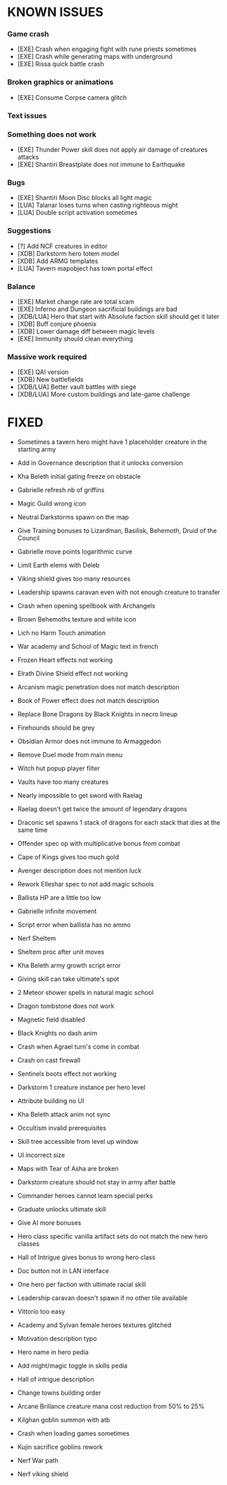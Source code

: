 # KNOWN ISSUES

### Game crash

- [EXE] Crash when engaging fight with rune priests sometimes
- [EXE] Crash while generating maps with underground
- [EXE] Rissa quick battle crash

### Broken graphics or animations

- [EXE] Consume Corpse camera glitch

### Text issues


### Something does not work

- [EXE] Thunder Power skill does not apply air damage of creatures attacks
- [EXE] Shantiri Breastplate does not immune to Earthquake

### Bugs

- [EXE] Shantiri Moon Disc blocks all light magic
- [LUA] Talanar loses turns when casting righteous might
- [LUA] Double script activation sometimes

### Suggestions

- [?] Add NCF creatures in editor
- [XDB] Darkstorm hero totem model
- [XDB] Add ARMG templates
- [LUA] Tavern mapobject has town portal effect

### Balance

- [EXE] Market change rate are total scam
- [EXE] Inferno and Dungeon sacrificial buildings are bad
- [XDB/LUA] Hero that start with Absolute faction skill should get it later
- [XDB] Buff conjure phoenix
- [XDB] Lower damage diff between magic levels
- [EXE] Immunity should clean everything

### Massive work required

- [EXE] QAI version
- [XDB] New battlefields
- [XDB/LUA] Better vault battles with siege
- [XDB/LUA] More custom buildings and late-game challenge


# FIXED

- Sometimes a tavern hero might have 1 placeholder creature in the starting army
- Add in Governance description that it unlocks conversion
- Kha Beleth initial gating freeze on obstacle
- Gabrielle refresh nb of griffins
- Magic Guild wrong icon
- Neutral Darkstorms spawn on the map
- Give Training bonuses to Lizardman, Basilisk, Behemoth, Druid of the Council
- Gabrielle move points logarithmic curve
- Limit Earth elems with Deleb
- Viking shield gives too many resources
- Leadership spawns caravan even with not enough creature to transfer
- Crash when opening spellbook with Archangels
- Brown Behemoths texture and white icon
- Lich no Harm Touch animation
- War academy and School of Magic text in french
- Frozen Heart effects not working
- Elrath Divine Shield effect not working
- Arcanism magic penetration does not match description
- Book of Power effect does not match description
- Replace Bone Dragons by Black Knights in necro lineup
- Firehounds should be grey
- Obsidian Armor does not immune to Armaggedon
- Remove Duel mode from main menu
- Witch hut popup player filter
- Vaults have too many creatures
- Nearly impossible to get sword with Raelag
- Raelag doesn't get twice the amount of legendary dragons
- Draconic set spawns 1 stack of dragons for each stack that dies at the same time
- Offender spec op with multiplicative bonus from combat
- Cape of Kings gives too much gold
- Avenger description does not mention luck
- Rework Elleshar spec to not add magic schools
- Ballista HP are a little too low
- Gabrielle infinite movement
- Script error when ballista has no ammo
- Nerf Sheltem
- Sheltem proc after unit moves
- Kha Beleth army growth script error
- Giving skill can take ultimate's spot
- 2 Meteor shower spells in natural magic school
- Dragon tombstone does not work
- Magnetic field disabled
- Black Knights no dash anim
- Crash when Agrael turn's come in combat
- Crash on cast firewall
- Sentinels boots effect not working
- Darkstorm 1 creature instance per hero level
- Attribute building no UI
- Kha Beleth attack anim not sync
- Occultism invalid prerequisites
- Skill tree accessible from level up window
- UI incorrect size
- Maps with Tear of Asha are broken
- Darkstorm creature should not stay in army after battle
- Commander heroes cannot learn special perks
- Graduate unlocks ultimate skill
- Give AI more bonuses
- Hero class specific vanilla artifact sets do not match the new hero classes
- Hall of Intrigue gives bonus to wrong hero class
- Doc button not in LAN interface
- One hero per faction with ultimate racial skill
- Leadership caravan doesn't spawn if no other tile available
- Vittorio too easy

- Academy and Sylvan female heroes textures glitched
- Motivation description typo
- Hero name in hero pedia
- Add might/magic toggle in skills pedia
- Hall of intrigue description
- Change towns building order
- Arcane Brillance creature mana cost reduction from 50% to 25%
- Kilghan goblin summon with atb
- Crash when loading games sometimes
- Kujin sacrifice goblins rework
- Nerf War path
- Nerf viking shield

